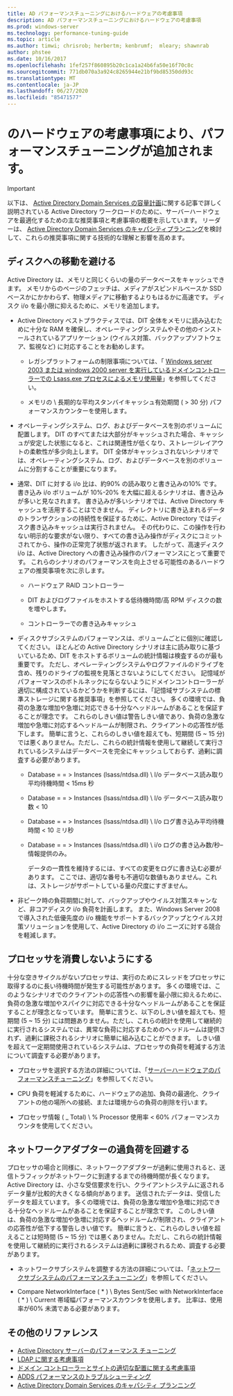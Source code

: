 ```yaml
---
title: AD パフォーマンスチューニングにおけるハードウェアの考慮事項
description: AD パフォーマンスチューニングにおけるハードウェアの考慮事項
ms.prod: windows-server
ms.technology: performance-tuning-guide
ms.topic: article
ms.author: timwi; chrisrob; herbertm; kenbrumf;  mleary; shawnrab
author: phstee
ms.date: 10/16/2017
ms.openlocfilehash: 1fef257f860895b20c1ca1a24b6fa50e16f70c8c
ms.sourcegitcommit: 771db070a3a924c8265944e21bf9bd85350dd93c
ms.translationtype: MT
ms.contentlocale: ja-JP
ms.lasthandoff: 06/27/2020
ms.locfileid: "85471577"
---
```

# <a name="hardware-considerations-in-adds-performance-tuning"></a>のハードウェアの考慮事項により、パフォーマンスチューニングが追加されます。

>[!Important]
> 以下は、 [Active Directory Domain Services の容量計画](https://go.microsoft.com/fwlink/?LinkId=324566)に関する記事で詳しく説明されている Active Directory ワークロードのために、サーバーハードウェアを最適化するための主な推奨事項と考慮事項の概要を示しています。 リーダーは、 [Active Directory Domain Services のキャパシティプランニング](https://go.microsoft.com/fwlink/?LinkId=324566)を検討して、これらの推奨事項に関する技術的な理解と影響を高めます。

## <a name="avoid-going-to-disk"></a>ディスクへの移動を避ける

Active Directory は、メモリと同じくらいの量のデータベースをキャッシュできます。 メモリからのページのフェッチは、メディアがスピンドルベースか SSD ベースかにかかわらず、物理メディアに移動するよりもはるかに高速です。 ディスク i/o を最小限に抑えるために、メモリを追加します。

-   Active Directory ベストプラクティスでは、DIT 全体をメモリに読み込むために十分な RAM を確保し、オペレーティングシステムやその他のインストールされているアプリケーション (ウイルス対策、バックアップソフトウェア、監視など) に対応することをお勧めします。

    -   レガシプラットフォームの制限事項については、「 [Windows server 2003 または windows 2000 server を実行しているドメインコントローラーでの Lsass.exe プロセスによるメモリ使用量](https://support.microsoft.com/kb/308356)」を参照してください。

    -   メモリの \\ 長期的な平均スタンバイキャッシュ有効期間 ( &gt; 30 分) パフォーマンスカウンターを使用します。

-   オペレーティングシステム、ログ、およびデータベースを別のボリュームに配置します。 DIT のすべてまたは大部分がキャッシュされた場合、キャッシュが安定した状態になると、これは関連性が低くなり、ストレージレイアウトの柔軟性が多少向上します。 DIT 全体がキャッシュされないシナリオでは、オペレーティングシステム、ログ、およびデータベースを別のボリュームに分割することが重要になります。

-   通常、DIT に対する i/o 比は、約90% の読み取りと書き込みの10% です。 書き込み i/o ボリュームが 10%-20% を大幅に超えるシナリオは、書き込みが多いと見なされます。 書き込みが多いシナリオでは、Active Directory キャッシュを活用することはできません。 ディレクトリに書き込まれるデータのトランザクションの持続性を保証するために、Active Directory ではディスク書き込みキャッシュは実行されません。 その代わりに、この操作を行わない明示的な要求がない限り、すべての書き込み操作がディスクにコミットされてから、操作の正常完了状態が返されます。 したがって、高速ディスク i/o は、Active Directory への書き込み操作のパフォーマンスにとって重要です。 これらのシナリオのパフォーマンスを向上させる可能性のあるハードウェアの推奨事項を次に示します。

    -   ハードウェア RAID コントローラー

    -   DIT およびログファイルをホストする低待機時間/高 RPM ディスクの数を増やします。

    -   コントローラーでの書き込みキャッシュ

-   ディスクサブシステムのパフォーマンスは、ボリュームごとに個別に確認してください。 ほとんどの Active Directory シナリオは主に読み取りに基づいているため、DIT をホストするボリュームの統計情報は検査するのが最も重要です。 ただし、オペレーティングシステムやログファイルのドライブを含め、残りのドライブの監視を見落とさないようにしてください。 記憶域がパフォーマンスのボトルネックにならないようにドメインコントローラーが適切に構成されているかどうかを判断するには、「記憶域サブシステムの標準ストレージに関する推奨事項」を参照してください。 多くの環境では、負荷の急激な増加や急増に対応できる十分なヘッドルームがあることを保証することが理念です。 これらのしきい値は警告しきい値であり、負荷の急激な増加や急増に対応するヘッドルームが制限され、クライアントの応答性が低下します。 簡単に言うと、これらのしきい値を超えても、短期間 (5 ~ 15 分) では悪くありません。ただし、これらの統計情報を使用して継続して実行されているシステムはデータベースを完全にキャッシュしておらず、過剰に調査する必要があります。

    -   Database = = &gt; Instances (lsass/ntdsa.dll) \\ I/o データベース読み取り平均待機時間 &lt; 15ms 秒

    -   Database = = &gt; Instances (lsass/ntdsa.dll) \\ I/o データベース読み取り数 &lt; 10

    -   Database = = &gt; Instances (lsass/ntdsa.dll) \\ I/o ログ書き込み平均待機時間 &lt; 10 ミリ秒

    -   Database = = &gt; Instances (lsass/ntdsa.dll) \\ i/o ログの書き込み数/秒–情報提供のみ。

        データの一貫性を維持するには、すべての変更をログに書き込む必要があります。 ここでは、適切な番号も不適切な数値もありません。これは、ストレージがサポートしている量の尺度にすぎません。

-   非ピーク時の負荷期間に対して、バックアップやウイルス対策スキャンなど、非コアディスク i/o 負荷を計画します。 また、Windows Server 2008 で導入された低優先度の i/o 機能をサポートするバックアップとウイルス対策ソリューションを使用して、Active Directory の i/o ニーズに対する競合を軽減します。

## <a name="dont-over-tax-the-processors"></a>プロセッサを消費しないようにする

十分な空きサイクルがないプロセッサは、実行のためにスレッドをプロセッサに取得するのに長い待機時間が発生する可能性があります。 多くの環境では、このようなシナリオでのクライアントの応答性への影響を最小限に抑えるために、負荷の急激な増加やスパイクに対応できる十分なヘッドルームがあることを保証することが理念となっています。 簡単に言うと、以下のしきい値を超えても、短期間 (5 ~ 15 分) には問題ありません。ただし、これらの統計を使用して継続的に実行されるシステムでは、異常な負荷に対応するためのヘッドルームは提供されず、過剰に課税されるシナリオに簡単に組み込むことができます。 しきい値を超えて一定期間使用されているシステムは、プロセッサの負荷を軽減する方法について調査する必要があります。

-   プロセッサを選択する方法の詳細については、「[サーバーハードウェアのパフォーマンスチューニング](../../hardware/index.md)」を参照してください。

-   CPU 負荷を軽減するために、ハードウェアの追加、負荷の最適化、クライアントの他の場所への接続、または環境からの負荷の削除を行います。

-   プロセッサ情報 ( \_ Total) \\ % Processor 使用率 &lt; 60% パフォーマンスカウンタを使用してください。

## <a name="avoid-overloading-the-network-adapter"></a>ネットワークアダプターの過負荷を回避する

プロセッサの場合と同様に、ネットワークアダプターが過剰に使用されると、送信トラフィックがネットワークに到達するまでの待機時間が長くなります。 Active Directory は、小さな受信要求を行い、クライアントシステムに返されるデータ量が比較的大きくなる傾向があります。 送信されたデータは、受信したデータを超えています。 多くの環境では、負荷の急激な増加や急増に対応できる十分なヘッドルームがあることを保証することが理念です。 このしきい値は、負荷の急激な増加や急増に対応するヘッドルームが制限され、クライアントの応答性が低下する警告しきい値です。 簡単に言うと、これらのしきい値を超えることは短時間 (5 ~ 15 分) では悪くありません。ただし、これらの統計情報を使用して継続的に実行されるシステムは過剰に課税されるため、調査する必要があります。

-   ネットワークサブシステムを調整する方法の詳細については、「[ネットワークサブシステムのパフォーマンスチューニング](../../../../networking/technologies/network-subsystem/net-sub-performance-top.md)」を参照してください。

-   Compare NetworkInterface ( \* ) \\ Bytes Sent/Sec with NetworkInterface ( \* ) \\ Current 帯域幅パフォーマンスカウンタを使用します。 比率は、使用率が60% 未満である必要があります。

## <a name="additional-references"></a>その他のリファレンス
- [Active Directory サーバーのパフォーマンス チューニング](index.md)
- [LDAP に関する考慮事項](ldap-considerations.md)
- [ドメイン コントローラーとサイトの適切な配置に関する考慮事項](site-definition-considerations.md)
- [ADDS パフォーマンスのトラブルシューティング](troubleshoot.md)
- [Active Directory Domain Services のキャパシティ プランニング](https://go.microsoft.com/fwlink/?LinkId=324566)
